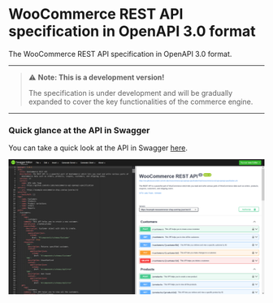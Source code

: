 # WooCommerce REST API specification in OpenAPI 3.0 format
The WooCommerce REST API specification in OpenAPI 3.0 format.

---

> ⚠️ **Note: This is a development version!**
> 
> The specification is under development and will be gradually expanded to cover the key functionalities of the commerce engine.

---

### Quick glance at the API in Swagger
You can take a quick look at the API in Swagger [here](https://editor.swagger.io/?url=https://raw.githubusercontent.com/wtx-labs/woocommerce-api-openapi-specification-/main/woocommerce-rest-api-openapi-specification.yml).

![WooCommerce REST API in Swagger Editor](wtx-labs-woocommerce-rest-api-editor-swagger-io-example.png)
